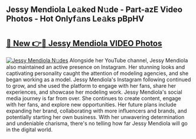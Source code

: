 ## Jessy Mendiola Le𝚊ked N𝚞de - Part-azE Video Photos - Hot Onlyf𝚊ns Le𝚊ks pBpHV

# <h2><a href="http://ac50736.deff.icu/?id=Jessy+Mendiola">🔗 New 👉🔴 Jessy Mendiola VIDEO Photos</a></h2>

[![Jessy Mendiola N𝚞des](https://i.imgur.com/rIISA9y.gif)](http://ac50736.deff.icu/?id=Jessy+Mendiola)
Alongside her YouTube channel, Jessy Mendiola also maintained an active presence on Instagram. Her stunning looks and captivating personality caught the attention of modeling agencies, and she began working as a model. Jessy Mendiola's Instagram following continued to grow, and she used the platform to engage with her fans, share her experiences, and showcase her modeling work. Jessy Mendiola's social media journey is far from over. She continues to create content, engage with her fans, and explore new opportunities. Her future plans include expanding her brand, collaborating with more influencers and brands, and potentially starting her own business. With her unwavering determination and undeniable charisma, there's no telling how far Jessy Mendiola will go in the digital world.
